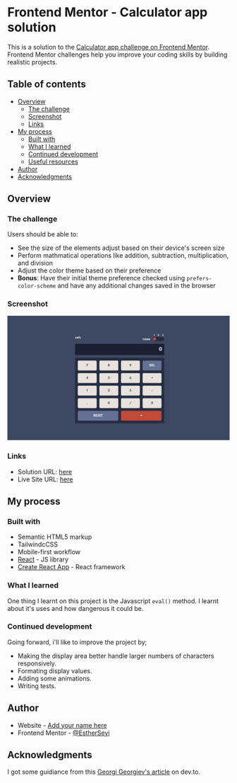 # Frontend Mentor - Calculator app solution

This is a solution to the [Calculator app challenge on Frontend Mentor](https://www.frontendmentor.io/challenges/calculator-app-9lteq5N29). Frontend Mentor challenges help you improve your coding skills by building realistic projects.

## Table of contents

- [Overview](#overview)
  - [The challenge](#the-challenge)
  - [Screenshot](#screenshot)
  - [Links](#links)
- [My process](#my-process)
  - [Built with](#built-with)
  - [What I learned](#what-i-learned)
  - [Continued development](#continued-development)
  - [Useful resources](#useful-resources)
- [Author](#author)
- [Acknowledgments](#acknowledgments)

## Overview

### The challenge

Users should be able to:

- See the size of the elements adjust based on their device's screen size
- Perform mathmatical operations like addition, subtraction, multiplication, and division
- Adjust the color theme based on their preference
- **Bonus**: Have their initial theme preference checked using `prefers-color-scheme` and have any additional changes saved in the browser

### Screenshot

![calculator](https://github.com/EstherSeyi/calculator-app/blob/main/public/screenshot.png?raw=true)

### Links

- Solution URL: [here](https://github.com/EstherSeyi/calculator-app)
- Live Site URL: [here](https://calculator-app-theta.vercel.app/)

## My process

### Built with

- Semantic HTML5 markup
- TailwindcCSS
- Mobile-first workflow
- [React](https://reactjs.org/) - JS library
- [Create React App](https://create-react-app.dev/) - React framework

### What I learned

One thing I learnt on this project is the Javascript `eval()` method. I learnt about it's uses and how dangerous it could be.

### Continued development

Going forward, i'll like to improve the project by;

- Making the display area better handle larger numbers of characters responsively.
- Formating display values.
- Adding some animations.
- Writing tests.

## Author

- Website - [Add your name here](https://www.estherogundijo.rocks)
- Frontend Mentor - [@EstherSeyi](https://www.frontendmentor.io/profile/EstherSeyi)

## Acknowledgments

I got some guidiance from this [Georgi Georgiev's article](https://dev.to/gjorgiev/how-to-create-a-simple-calculator-web-app-using-react-js-4gc3) on dev.to.
